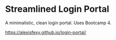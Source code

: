 # Streamlined Login Portal

A minimalistic, clean login portal. Uses Bootcamp 4. 

https://alexisfexy.github.io/login-portal/
